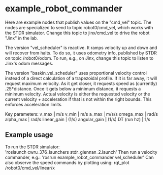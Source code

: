 # example_robot_commander

Here are example nodes that publish values on the "cmd_vel" topic.
The nodes are specialized to send to topic robot0/cmd_vel, which works with the STDR simulator.
Change this topic to jinx/cmd_vel to drive the robot "Jinx" in the lab.


The version "vel_scheduler" is reactive.  It ramps velocity up and down and will recover from halts.  To do so, it uses odometry info, published by STDR on topic /robot0/odom.
To run, e.g., on Jinx, change this topic to listen to Jinx's odom messages.

The version "baskin_vel_scheduler" uses proportional velocity control instead of a direct calculation of a trapezoidal profile. If it is far away, it will request maximum velocity. As it get closer, it requests speed as (currently) .25*distance. Once it gets below a minimum distance, it requests a minimum velocity. Actual velocity is either the requested velocity or the current velocity + acceleration if that is not within the right bounds. This enforces acceleration limits.

Key parameters:
v_max 		 | m/s
v_min 		 | m/s
a_max 		 | m/s/s
omega_max 	 | rad/s
alpha_max	 | rad/s
linear_gain  | (1/s)
angular_gain | (1/s)
DT (run hz)	 | 1/s

## Example usage
To run the STDR simulator:  
'roslaunch cwru_376_launchers stdr_glennan_2.launch'
Then run a velocity commander, e.g.:
'rosrun example_robot_commander vel_scheduler'
Can also observe the speed commands by plotting using:
rqt_plot /robot0/cmd_vel/linear/x


    